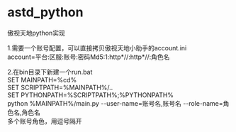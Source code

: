 # astd_python
傲视天地python实现

1.需要一个账号配置，可以直接拷贝傲视天地小助手的account.ini<br/>
account=平台:区服:账号:密码Md5:1:http*//:http*//:角色名<br/>

2.在bin目录下新建一个run.bat<br/>
SET MAINPATH=%cd%<br/>
SET SCRIPTPATH=%MAINPATH%/..<br/>
SET PYTHONPATH=%SCRIPTPATH%;%PYTHONPATH%<br/>
python %MAINPATH%/main.py --user-name=账号名,账号名 --role-name=角色名,角色名<br/>
多个账号角色，用逗号隔开<br/>
